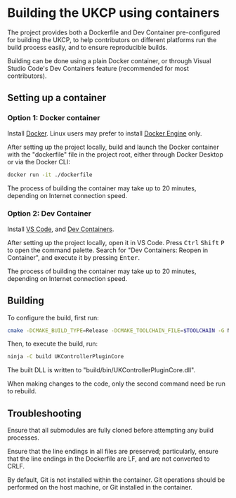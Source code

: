 # Building the UKCP using containers

The project provides both a Dockerfile and Dev Container pre-configured for
building the UKCP, to help contributors on different platforms run the build
process easily, and to ensure reproducible builds.

Building can be done using a plain Docker container, or through Visual Studio
Code's Dev Containers feature (recommended for most contributors).

## Setting up a container

### Option 1: Docker container

Install [Docker](https://docs.docker.com/desktop/). Linux users may prefer to
install [Docker Engine](https://docs.docker.com/engine/) only.

After setting up the project locally, build and launch the Docker container with
the "dockerfile" file in the project root, either through Docker Desktop or via
the Docker CLI:

```sh
docker run -it ./dockerfile
```

The process of building the container may take up to 20 minutes, depending on
Internet connection speed.

### Option 2: Dev Container

Install [VS Code](https://code.visualstudio.com/), and
[Dev Containers](https://code.visualstudio.com/docs/devcontainers/containers).

After setting up the project locally, open it in VS Code. Press <kbd>Ctrl</kbd>
<kbd>Shift</kbd> <kbd>P</kbd> to open the command palette. Search for "Dev
Containers: Reopen in Container", and execute it by pressing <kbd>Enter</kbd>.

The process of building the container may take up to 20 minutes, depending on
Internet connection speed.

## Building

To configure the build, first run:

```sh
cmake -DCMAKE_BUILD_TYPE=Release -DCMAKE_TOOLCHAIN_FILE=$TOOLCHAIN -G Ninja -B build
```

Then, to execute the build, run:

```sh
ninja -C build UKControllerPluginCore
```

The built DLL is written to "build/bin/UKControllerPluginCore.dll".

When making changes to the code, only the second command need be run to rebuild.

<!-- TODO: debug builds (currently broken), testing, Curl problems -->

## Troubleshooting

Ensure that all submodules are fully cloned before attempting any build
processes.

Ensure that the line endings in all files are preserved; particularly, ensure
that the line endings in the Dockerfile are LF, and are not converted to CRLF.

By default, Git is not installed within the container. Git operations should be
performed on the host machine, or Git installed in the container.
